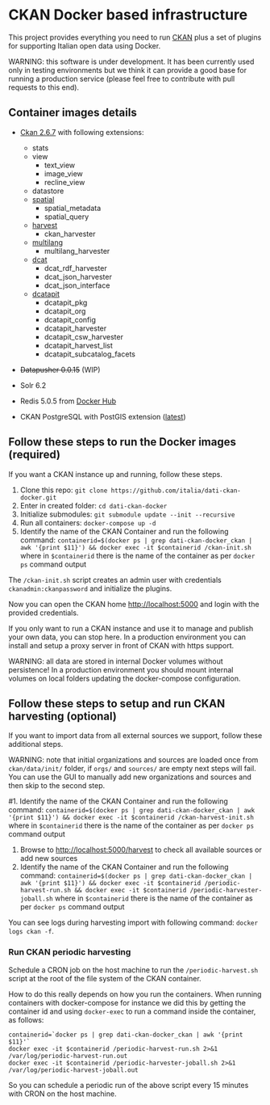 # CKAN Docker based infrastructure

This project provides everything you need to run [CKAN](https://ckan.org/) plus a set of plugins for supporting Italian open data using Docker.

WARNING: this software is under development. It has been currently used only in testing environments but we think it can provide a good base for running a production service
(please feel free to contribute with pull requests to this end).

## Container images details

- [Ckan 2.6.7](https://github.com/italia/ckan/) with following extensions:

  - stats
  - view
    - text_view
    - image_view
    - recline_view
  - datastore
  - [spatial](https://github.com/italia/ckanext-spatial/)
    - spatial_metadata
    - spatial_query
  - [harvest](https://github.com/ckan/ckanext-harvest/)
    - ckan_harvester
  - [multilang](https://github.com/italia/ckanext-multilang/)
    - multilang_harvester
  - [dcat](https://github.com/ckan/ckanext-dcat/)
    - dcat_rdf_harvester
    - dcat_json_harvester
    - dcat_json_interface
  - [dcatapit](https://github.com/italia/ckanext-dcatapit/)
    - dcatapit_pkg
    - dcatapit_org
    - dcatapit_config
    - dcatapit_harvester
    - dcatapit_csw_harvester
    - dcatapit_harvest_list
    - dcatapit_subcatalog_facets

- ~~Datapusher 0.0.15~~ (WIP)

- Solr 6.2

- Redis 5.0.5 from [Docker Hub](https://hub.docker.com/_/redis?tab=tags)

- CKAN PostgreSQL with PostGIS extension ([latest](https://hub.docker.com/r/ckan/postgresql/tags))

## Follow these steps to run the Docker images (required)

If you want a CKAN instance up and running, follow these steps.

1. Clone this repo: `git clone https://github.com/italia/dati-ckan-docker.git`
2. Enter in created folder: `cd dati-ckan-docker`
3. Initialize submodules: `git submodule update --init --recursive`
5. Run all containers: `docker-compose up -d`
6. Identify the name of the CKAN Container and run the following command: `containerid=$(docker ps | grep dati-ckan-docker_ckan | awk '{print $11}') && docker exec -it $containerid /ckan-init.sh` where in `$containerid` there is the name of the container as per `docker ps` command output

The `/ckan-init.sh` script creates an admin user with credentials `ckanadmin:ckanpassword` and initialize the plugins.

Now you can open the CKAN home [http://localhost:5000](http://localhost:5000) and login with the provided credentials.

If you only want to run a CKAN instance and use it to manage and publish your own data, you can stop here. In a production environment you can install and setup a proxy server in front of CKAN with https support.

WARNING: all data are stored in internal Docker volumes without persistence! In a production environment you should mount internal volumes on local folders updating the docker-compose configuration.

## Follow these steps to setup and run CKAN harvesting (optional)

If you want to import data from all external sources we support, follow these additional steps.

WARNING: note that initial organizations and sources are loaded once from `ckan/data/init/` folder, if `orgs/` and `sources/` are empty next steps will fail. You can use the GUI to manually add new organizations and sources and then skip to the second step.

#1. Identify the name of the CKAN Container and run the following command: `containerid=$(docker ps | grep dati-ckan-docker_ckan | awk '{print $11}') && docker exec -it $containerid /ckan-harvest-init.sh` where in `$containerid` there is the name of the container as per `docker ps` command output
1. Browse to [http://localhost:5000/harvest](http://localhost:5000/harvest) to check all available sources or add new sources
2. Identify the name of the CKAN Container and run the following command: `containerid=$(docker ps | grep dati-ckan-docker_ckan | awk '{print $11}') && docker exec -it $containerid /periodic-harvest-run.sh && docker exec -it $containerid /periodic-harvester-joball.sh` where in `$containerid` there is the name of the container as per `docker ps` command output

You can see logs during harvesting import with following command: `docker logs ckan -f`.

### Run CKAN periodic harvesting

Schedule a CRON job on the host machine to run the `/periodic-harvest.sh` script at the root of the file system of the CKAN container.

How to do this really depends on how you run the containers. When running containers with docker-compose for instance we did this by getting the container id and using `docker-exec` to run a command inside the container, as follows:

```
containerid=`docker ps | grep dati-ckan-docker_ckan | awk '{print $11}'`
docker exec -it $containerid /periodic-harvest-run.sh 2>&1 /var/log/periodic-harvest-run.out
docker exec -it $containerid /periodic-harvester-joball.sh 2>&1 /var/log/periodic-harvest-joball.out
```

So you can schedule a periodic run of the above script every 15 minutes with CRON on the host machine.
